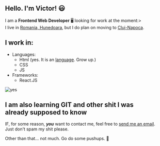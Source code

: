 ## Hello. I'm Victor! 😃
 I am a  **Frontend Web Developer** 🖥️ looking for work at the moment:><br>
I live in [Romania, Hunedoara](https://www.google.ro/maps/@45.7598623,22.9112729,14z), but I do plan on moving to [Cluj-Napoca](https://www.google.ro/maps/@46.7735616,23.6258194,13z). <br>

## I work in:
- Languages:
  - Html (yes. It is an [language](https://www.google.com/search?q=Is+html+a+language%3F&sxsrf=ALiCzsbTQRg18YMUeEoy6AcleEDcWsEnZg%3A1651148258819&source=hp&ei=4oVqYvGgL9GTsAfnq42YCA&iflsig=AJiK0e8AAAAAYmqT8pAOm0Hm_6seprNfSy_vnoz4wnNR&ved=0ahUKEwjxmb7L3rb3AhXRCewKHedVA4MQ4dUDCAc&uact=5&oq=Is+html+a+language%3F&gs_lcp=Cgdnd3Mtd2l6EANQAFgAYH9oAHAAeACAAQCIAQCSAQCYAQCgAQKgAQE&sclient=gws-wiz). Grow up.)
  - CSS
  - JS
- Frameworks:
  - React.JS

![yes](https://cdn.discordapp.com/attachments/679390298811662367/979784506317885480/unknown.png)

## I am also learning GIT and other shit I was already supposed to know

IF, for some reason, ***you*** want to contact me, feel free to [send me an email](mailto:iancu27victor@gmail.com). Just don't spam my shit please.

Other than that... not much. Go do some pushups. 💪
